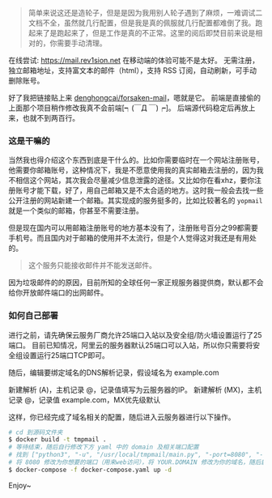 > 简单来说这还是造轮子，但是是因为我用别人轮子遇到了麻烦，一难调试二文档不全，虽然就几行配置，但是我是真的佩服就几行配置都难倒了我。跑起来了是跑起来了，但是工作是真的不正常。这里的阅后即焚目前来说是相对的，你需要手动清理。

在线尝试: https://mail.rev1sion.net 在移动端的体验可能不是太好。 无需注册，独立邮箱地址，支持富文本的邮件（html），支持 RSS 订阅，自动刷新，可手动删除账号。

好了我把链接贴上来 [denghongcai/forsaken-mail](https://github.com/denghongcai/forsaken-mail)，嗯就是它。
前端是直接偷的上面那个项目稍作修改我真不会前端[┑(￣Д ￣)┍]。 后端源代码稳定后再放上来，也就不到两百行。

### 这是干嘛的

当然我也得介绍这个东西到底是干什么的。比如你需要临时在一个网站注册账号，他需要你邮箱账号，这种情况下，我是不愿意使用我的真实邮箱去注册的，因为我不相信这个网站，其次我会尽量减少信息泄露的途径。又比如你在看xhz，要你注册账号才能下载，好了，用自己邮箱又是不太合适的地方。这时我一般会去找一些公开注册的网站新建一个邮箱。其实现成的服务挺多的，比如比较著名的 `yopmail` 就是一个类似的邮箱，你甚至不需要注册。

但是现在国内可以用邮箱注册账号的地方基本没有了，注册账号百分之99都需要手机号。而且国内对于邮箱的使用并不太流行，但是个人觉得这对我还是有用处的。

> 这个服务只能接收邮件并不能发送邮件。

因为垃圾邮件的的原因，目前所知的全球任何一家正规服务器提供商，默认都不会给你开放邮件端口的出网邮件。

### 如何自己部署

进行之前，请先确保云服务厂商允许25端口入站以及安全组/防火墙设置运行了25端口。
目前已知情况，阿里云的服务器默认25端口可以入站，所以你只需要将安全组设置运行25端口TCP即可。

随后，编辑要绑定域名的DNS解析记录，假设域名为 example.com

新建解析 (A)，主机记录 @，记录值填写为云服务器的IP。
新建解析 (MX)，主机记录 @，记录值 example.com，MX优先级默认

这样，你已经完成了域名相关的配置，随后进入云服务器进行以下操作。

```bash
# cd 到源码文件夹
$ docker build -t tmpmail .
# 等待结束，随后自行修改下方 yaml 中的 domain 及相关端口配置
# 找到 ["python3", "-u", "/usr/local/tmpmail/main.py", "-port=8080", "-domain=YOUR.DOMAIN"]
# 将 8080 修改为你想要的端口（用来web访问），将 YOUR.DOMAIN 修改为你的域名，随后启动即可
$ docker-compose -f docker-compose.yaml up -d
```

Enjoy~
